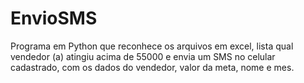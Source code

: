 # EnvioSMS
Programa em Python que reconhece os arquivos em excel, lista qual  vendedor (a)  atingiu acima de 55000 e envia um SMS no celular cadastrado, com os dados do vendedor, valor da meta, nome e mes.
